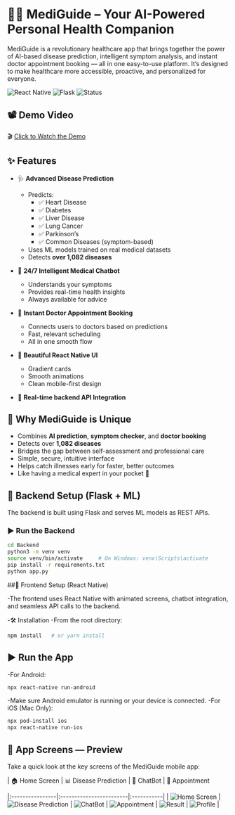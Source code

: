 # 🧠💡 MediGuide – Your AI-Powered Personal Health Companion

MediGuide is a revolutionary healthcare app that brings together the power of AI-based disease prediction, intelligent symptom analysis, and instant doctor appointment booking — all in one easy-to-use platform. It’s designed to make healthcare more accessible, proactive, and personalized for everyone.

![React Native](https://img.shields.io/badge/ReactNative-MobileApp-blue?style=for-the-badge)
![Flask](https://img.shields.io/badge/Flask-Backend-green?style=for-the-badge)
![Status](https://img.shields.io/badge/Version-1.0.0-purple?style=for-the-badge)

## 📽️ Demo Video

🎬 [Click to Watch the Demo](https://drive.google.com/file/d/1W4khkqilvQFg58eGDDLM0P9rhx5bZ7k5/view?usp=drivesdk)

## ✨ Features

- 🩺 **Advanced Disease Prediction**
  - Predicts:
    - ✅ Heart Disease
    - ✅ Diabetes
    - ✅ Liver Disease
    - ✅ Lung Cancer
    - ✅ Parkinson’s
    - ✅ Common Diseases (symptom-based)
  - Uses ML models trained on real medical datasets  
  - Detects **over 1,082 diseases**

- 🤖 **24/7 Intelligent Medical Chatbot**
  - Understands your symptoms
  - Provides real-time health insights
  - Always available for advice

- 📅 **Instant Doctor Appointment Booking**
  - Connects users to doctors based on predictions
  - Fast, relevant scheduling  
  - All in one smooth flow

- 📱 **Beautiful React Native UI**
  - Gradient cards
  - Smooth animations
  - Clean mobile-first design

- 🔄 **Real-time backend API Integration**

## 🌟 Why MediGuide is Unique

- Combines **AI prediction**, **symptom checker**, and **doctor booking**
- Detects over **1,082 diseases**
- Bridges the gap between self-assessment and professional care
- Simple, secure, intuitive interface
- Helps catch illnesses early for faster, better outcomes  
- Like having a medical expert in your pocket 📱



## 🧠 Backend Setup (Flask + ML)

The backend is built using Flask and serves ML models as REST APIs.

### ▶️ Run the Backend

```bash
cd Backend
python3 -m venv venv
source venv/bin/activate     # On Windows: venv\Scripts\activate
pip install -r requirements.txt
python app.py
```

##📱 Frontend Setup (React Native)

-The frontend uses React Native with animated screens, chatbot integration, and seamless API calls to the backend.

-🛠 Installation
-From the root directory:

```bash
npm install   # or yarn install
```

## ▶️ Run the App
-For Android:

```bash
npx react-native run-android
```



-Make sure Android emulator is running or your device is connected.
-For iOS (Mac Only):

```bash
npx pod-install ios
npx react-native run-ios
```
## 📱 App Screens — Preview

Take a quick look at the key screens of the MediGuide mobile app:

| 🏠 Home Screen | 📊 Disease Prediction | 💬 ChatBot | 📅 Appointment

|:----------------|:------------------------|:-----------|
| ![Home Screen](./screenshot/home.png) | ![Disease Prediction](./screenshot/predict.png) | ![ChatBot](./screenshot/chatbot.png) | ![Appointment](./screenshot/appointment.png) |   ![Result](./screenshot/result.png) | ![Profile](./screenshot/profile.png) | 

